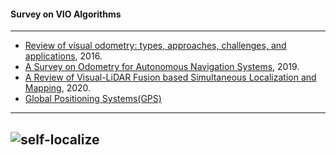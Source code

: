 #### Survey on VIO Algorithms
-------------------

- [Review of visual odometry: types, approaches, challenges, and applications](https://springerplus.springeropen.com/articles/10.1186/s40064-016-3573-7), 2016.
- [A Survey on Odometry for Autonomous Navigation Systems](https://www.researchgate.net/publication/334504023_A_Survey_on_Odometry_for_Autonomous_Navigation_Systems), 2019.
- [A Review of Visual-LiDAR Fusion based Simultaneous Localization and Mapping](https://res.mdpi.com/d_attachment/sensors/sensors-20-02068/article_deploy/sensors-20-02068.pdf), 2020.
- [Global Positioning Systems(GPS)](https://arxiv.org/ftp/cs/papers/9809/9809079.pdf)
------------------
![self-localize](https://github.com/gopala-kr/Quantum-Dots/blob/master/15-VIO-Algorithms/self-localize.PNG)
---------------------------
